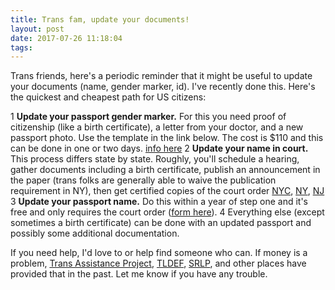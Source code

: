 ```yaml
---
title: Trans fam, update your documents!
layout: post
date: 2017-07-26 11:18:04
tags:
---
```


Trans friends, here's a periodic reminder that it might be useful to update your documents (name, gender marker, id). I've recently done this. Here's the quickest and cheapest path for US citizens:

1 **Update your passport gender marker.** For this you need proof of citizenship (like a birth certificate), a letter from your doctor, and a new passport photo. Use the template in the link below. The cost is $110 and this can be done in one or two days. [info here](https://travel.state.gov/content/passports/en/passports/information/gender.html)
2 **Update your name in court.** This process differs state by state. Roughly, you'll schedule a hearing, gather documents including a birth certificate, publish an announcement in the paper (trans folks are generally able to waive the publication requirement in NY), then get certified copies of the court order [NYC](https://srlp.org/resources/namechange/), [NY](http://www.nycourts.gov/CourtHelp/DIY/nameChange.shtml), [NJ](https://slwordpress.rutgers.edu/socialjustice/wp-content/uploads/sites/51/2016/08/NJ-Name-Gender-Change-Guide-for-Residents-v1-1.pdf)
3 **Update your passport name.** Do this within a year of step one and it's free and only requires the court order ([form here](https://eforms.state.gov/Forms/ds5504.pdf)).
4 Everything else (except sometimes a birth certificate) can be done with an updated passport and possibly some additional documentation.

If you need help, I'd love to or help find someone who can. If money is a problem, [Trans Assistance Project](https://www.transassistance.org), [TLDEF](http://tldef.org), [SRLP](https://srlp.org), and other places have provided that in the past. Let me know if you have any trouble.
